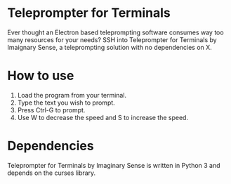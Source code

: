 # Teleprompter for Terminals
Ever thought an Electron based teleprompting software consumes way too many resources for your needs? SSH into Teleprompter for Terminals by Imaignary Sense, a teleprompting solution with no dependencies on X.

# How to use
1. Load the program from your terminal.
2. Type the text you wish to prompt.
3. Press Ctrl-G to prompt.
4. Use W to decrease the speed and S to increase the speed.

# Dependencies
Teleprompter for Terminals by Imaginary Sense is written in Python 3 and depends on the curses library.
